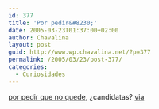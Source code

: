 ```yaml
---
id: 377
title: 'Por pedir&#8230;'
date: 2005-03-23T01:37:00+02:00
author: Chavalina
layout: post
guid: http://www.wp.chavalina.net/?p=377
permalink: /2005/03/23/post-377/
categories:
  - Curiosidades
---
```

<a href="http://www.mercadelia.com/es-es/directorio/ofertas_de_empleo/informaticos_y_disenadores/1048/soltera_con_buen_nivel_de_php" target="_blank">por pedir que no quede</a>, &iquest;candidatas? <a href="http://www.minid.net/archivos/categorias/curiosidades/que_morro.php" target="_blank">via</a>
